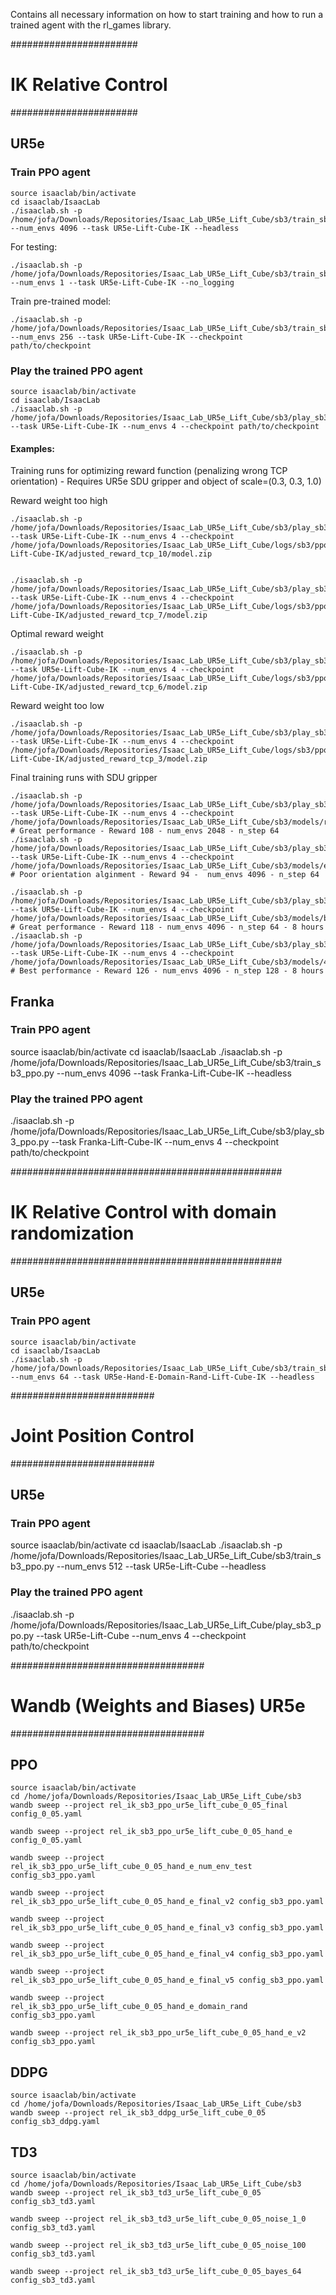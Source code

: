 Contains all necessary information on how to start training and how to run a trained agent with the rl_games library.


#######################
# IK Relative Control #
#######################

## UR5e
### Train PPO agent
    source isaaclab/bin/activate
    cd isaaclab/IsaacLab
    ./isaaclab.sh -p /home/jofa/Downloads/Repositories/Isaac_Lab_UR5e_Lift_Cube/sb3/train_sb3_ppo.py --num_envs 4096 --task UR5e-Lift-Cube-IK --headless

For testing:

    ./isaaclab.sh -p /home/jofa/Downloads/Repositories/Isaac_Lab_UR5e_Lift_Cube/sb3/train_sb3_ppo.py --num_envs 1 --task UR5e-Lift-Cube-IK --no_logging

Train pre-trained model:

    ./isaaclab.sh -p /home/jofa/Downloads/Repositories/Isaac_Lab_UR5e_Lift_Cube/sb3/train_sb3_ppo.py --num_envs 256 --task UR5e-Lift-Cube-IK --checkpoint path/to/checkpoint


### Play the trained PPO agent
    source isaaclab/bin/activate
    cd isaaclab/IsaacLab
    ./isaaclab.sh -p /home/jofa/Downloads/Repositories/Isaac_Lab_UR5e_Lift_Cube/sb3/play_sb3_ppo.py --task UR5e-Lift-Cube-IK --num_envs 4 --checkpoint path/to/checkpoint


#### Examples:
Training runs for optimizing reward function (penalizing wrong TCP orientation) - Requires UR5e SDU gripper and object of scale=(0.3, 0.3, 1.0)

Reward weight too high

    ./isaaclab.sh -p /home/jofa/Downloads/Repositories/Isaac_Lab_UR5e_Lift_Cube/sb3/play_sb3_ppo.py --task UR5e-Lift-Cube-IK --num_envs 4 --checkpoint /home/jofa/Downloads/Repositories/Isaac_Lab_UR5e_Lift_Cube/logs/sb3/ppo/UR5e-Lift-Cube-IK/adjusted_reward_tcp_10/model.zip


    ./isaaclab.sh -p /home/jofa/Downloads/Repositories/Isaac_Lab_UR5e_Lift_Cube/sb3/play_sb3_ppo.py --task UR5e-Lift-Cube-IK --num_envs 4 --checkpoint /home/jofa/Downloads/Repositories/Isaac_Lab_UR5e_Lift_Cube/logs/sb3/ppo/UR5e-Lift-Cube-IK/adjusted_reward_tcp_7/model.zip

Optimal reward weight

    ./isaaclab.sh -p /home/jofa/Downloads/Repositories/Isaac_Lab_UR5e_Lift_Cube/sb3/play_sb3_ppo.py --task UR5e-Lift-Cube-IK --num_envs 4 --checkpoint /home/jofa/Downloads/Repositories/Isaac_Lab_UR5e_Lift_Cube/logs/sb3/ppo/UR5e-Lift-Cube-IK/adjusted_reward_tcp_6/model.zip
    
Reward weight too low

    ./isaaclab.sh -p /home/jofa/Downloads/Repositories/Isaac_Lab_UR5e_Lift_Cube/sb3/play_sb3_ppo.py --task UR5e-Lift-Cube-IK --num_envs 4 --checkpoint /home/jofa/Downloads/Repositories/Isaac_Lab_UR5e_Lift_Cube/logs/sb3/ppo/UR5e-Lift-Cube-IK/adjusted_reward_tcp_3/model.zip


Final training runs with SDU gripper

    ./isaaclab.sh -p /home/jofa/Downloads/Repositories/Isaac_Lab_UR5e_Lift_Cube/sb3/play_sb3_ppo.py --task UR5e-Lift-Cube-IK --num_envs 4 --checkpoint /home/jofa/Downloads/Repositories/Isaac_Lab_UR5e_Lift_Cube/sb3/models/rks36vpv/model.zip # Great performance - Reward 108 - num_envs 2048 - n_step 64
    ./isaaclab.sh -p /home/jofa/Downloads/Repositories/Isaac_Lab_UR5e_Lift_Cube/sb3/play_sb3_ppo.py --task UR5e-Lift-Cube-IK --num_envs 4 --checkpoint /home/jofa/Downloads/Repositories/Isaac_Lab_UR5e_Lift_Cube/sb3/models/e5a16qaq/model.zip # Poor orientation alginment - Reward 94 -  num_envs 4096 - n_step 64

    ./isaaclab.sh -p /home/jofa/Downloads/Repositories/Isaac_Lab_UR5e_Lift_Cube/sb3/play_sb3_ppo.py --task UR5e-Lift-Cube-IK --num_envs 4 --checkpoint /home/jofa/Downloads/Repositories/Isaac_Lab_UR5e_Lift_Cube/sb3/models/bes84smk/model.zip # Great performance - Reward 118 - num_envs 4096 - n_step 64 - 8 hours
    ./isaaclab.sh -p /home/jofa/Downloads/Repositories/Isaac_Lab_UR5e_Lift_Cube/sb3/play_sb3_ppo.py --task UR5e-Lift-Cube-IK --num_envs 4 --checkpoint /home/jofa/Downloads/Repositories/Isaac_Lab_UR5e_Lift_Cube/sb3/models/4pssftbx/model.zip # Best performance - Reward 126 - num_envs 4096 - n_step 128 - 8 hours


## Franka
### Train PPO agent
source isaaclab/bin/activate
cd isaaclab/IsaacLab
./isaaclab.sh -p /home/jofa/Downloads/Repositories/Isaac_Lab_UR5e_Lift_Cube/sb3/train_sb3_ppo.py --num_envs 4096 --task Franka-Lift-Cube-IK --headless


### Play the trained PPO agent
./isaaclab.sh -p /home/jofa/Downloads/Repositories/Isaac_Lab_UR5e_Lift_Cube/sb3/play_sb3_ppo.py --task Franka-Lift-Cube-IK --num_envs 4 --checkpoint path/to/checkpoint



#################################################
# IK Relative Control with domain randomization #
#################################################

## UR5e
### Train PPO agent
    source isaaclab/bin/activate
    cd isaaclab/IsaacLab
    ./isaaclab.sh -p /home/jofa/Downloads/Repositories/Isaac_Lab_UR5e_Lift_Cube/sb3/train_sb3_ppo.py --num_envs 64 --task UR5e-Hand-E-Domain-Rand-Lift-Cube-IK --headless



##########################
# Joint Position Control #
##########################

## UR5e
### Train PPO agent
source isaaclab/bin/activate
cd isaaclab/IsaacLab
./isaaclab.sh -p /home/jofa/Downloads/Repositories/Isaac_Lab_UR5e_Lift_Cube/sb3/train_sb3_ppo.py --num_envs 512 --task UR5e-Lift-Cube --headless


### Play the trained PPO agent
./isaaclab.sh -p /home/jofa/Downloads/Repositories/Isaac_Lab_UR5e_Lift_Cube/play_sb3_ppo.py --task UR5e-Lift-Cube --num_envs 4 --checkpoint path/to/checkpoint



###################################
# Wandb (Weights and Biases) UR5e #
###################################

## PPO
    source isaaclab/bin/activate
    cd /home/jofa/Downloads/Repositories/Isaac_Lab_UR5e_Lift_Cube/sb3
    wandb sweep --project rel_ik_sb3_ppo_ur5e_lift_cube_0_05_final config_0_05.yaml

    wandb sweep --project rel_ik_sb3_ppo_ur5e_lift_cube_0_05_hand_e config_0_05.yaml

    wandb sweep --project rel_ik_sb3_ppo_ur5e_lift_cube_0_05_hand_e_num_env_test config_sb3_ppo.yaml

    wandb sweep --project rel_ik_sb3_ppo_ur5e_lift_cube_0_05_hand_e_final_v2 config_sb3_ppo.yaml

    wandb sweep --project rel_ik_sb3_ppo_ur5e_lift_cube_0_05_hand_e_final_v3 config_sb3_ppo.yaml

    wandb sweep --project rel_ik_sb3_ppo_ur5e_lift_cube_0_05_hand_e_final_v4 config_sb3_ppo.yaml

    wandb sweep --project rel_ik_sb3_ppo_ur5e_lift_cube_0_05_hand_e_final_v5 config_sb3_ppo.yaml

    wandb sweep --project rel_ik_sb3_ppo_ur5e_lift_cube_0_05_hand_e_domain_rand config_sb3_ppo.yaml

    wandb sweep --project rel_ik_sb3_ppo_ur5e_lift_cube_0_05_hand_e_v2 config_sb3_ppo.yaml


## DDPG
    source isaaclab/bin/activate
    cd /home/jofa/Downloads/Repositories/Isaac_Lab_UR5e_Lift_Cube/sb3
    wandb sweep --project rel_ik_sb3_ddpg_ur5e_lift_cube_0_05 config_sb3_ddpg.yaml


## TD3
    source isaaclab/bin/activate
    cd /home/jofa/Downloads/Repositories/Isaac_Lab_UR5e_Lift_Cube/sb3
    wandb sweep --project rel_ik_sb3_td3_ur5e_lift_cube_0_05 config_sb3_td3.yaml

    wandb sweep --project rel_ik_sb3_td3_ur5e_lift_cube_0_05_noise_1_0 config_sb3_td3.yaml
    
    wandb sweep --project rel_ik_sb3_td3_ur5e_lift_cube_0_05_noise_100 config_sb3_td3.yaml

    wandb sweep --project rel_ik_sb3_td3_ur5e_lift_cube_0_05_bayes_64 config_sb3_td3.yaml